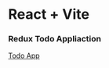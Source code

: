 # React + Vite

<h3>Redux Todo Appliaction</h3> <a href='https://redux-todo123.netlify.app/'>Todo App</a>
